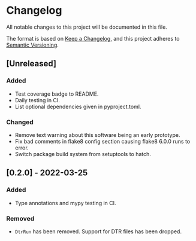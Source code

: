 # Changelog
All notable changes to this project will be documented in this file.

The format is based on [Keep a Changelog](https://keepachangelog.com/en/1.0.0/),
and this project adheres to [Semantic Versioning](https://semver.org/spec/v2.0.0.html).

## [Unreleased]
### Added
- Test coverage badge to README.
- Daily testing in CI.
- List optional dependencies given in pyproject.toml.
### Changed
- Remove text warning about this software being an early prototype.
- Fix bad comments in flake8 config section causing flake8 6.0.0  runs to error.
- Switch package build system from setuptools to hatch.

## [0.2.0] - 2022-03-25
### Added
- Type annotations and mypy testing in CI.
### Removed
- `DtrRun` has been removed. Support for DTR files has been dropped.
